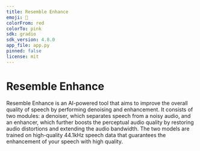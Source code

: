 ```yaml
---
title: Resemble Enhance
emoji: 🚀
colorFrom: red
colorTo: pink
sdk: gradio
sdk_version: 4.8.0
app_file: app.py
pinned: false
license: mit
---
```


# Resemble Enhance

Resemble Enhance is an AI-powered tool that aims to improve the overall quality of speech by performing denoising and enhancement. It consists of two modules: a denoiser, which separates speech from a noisy audio, and an enhancer, which further boosts the perceptual audio quality by restoring audio distortions and extending the audio bandwidth. The two models are trained on high-quality 44.1kHz speech data that guarantees the enhancement of your speech with high quality.
